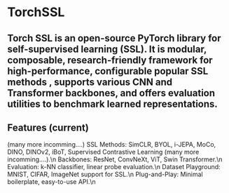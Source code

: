 # TorchSSL 
Torch SSL is an open-source PyTorch library for self-supervised learning (SSL). It is modular, composable, research-friendly framework for high-performance, configurable popular SSL methods , supports various CNN and Transformer backbones, and offers evaluation utilities to benchmark learned representations.
---
## Features (current)
(many more incomming....)
SSL Methods: SimCLR, BYOL, i-JEPA, MoCo, DINO, DINOv2, iBoT, Supervised Contrastive Learning (many more incomming....).\n
Backbones: ResNet, ConvNeXt, ViT, Swin Transformer.\n
Evaluation: k-NN classifier, linear probe evaluation.\n
Dataset Playground: MNIST, CIFAR, ImageNet support for SSL.\n
Plug-and-Play: Minimal boilerplate, easy-to-use API.\n
